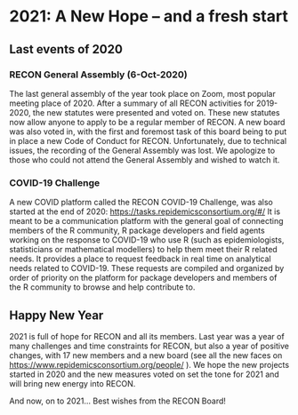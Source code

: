 # 2021: A New Hope – and a fresh start

## Last events of 2020

### RECON General Assembly (6-Oct-2020)
The last general assembly of the year took place on Zoom, most popular meeting place of 2020. After a summary of all RECON activities for 2019-2020, the new statutes were presented and voted on. These new statutes now allow anyone to apply to be a regular member of RECON. A new board was also voted in, with the first and foremost task of this board being to put in place a new Code of Conduct for RECON. Unfortunately, due to technical issues, the recording of the General Assembly was lost. We apologize to those who could not attend the General Assembly and wished to watch it.

### COVID-19 Challenge
A new COVID platform called the RECON COVID-19 Challenge, was also started at the end of 2020: https://tasks.repidemicsconsortium.org/#/ It is meant to be a communication platform with the general goal of connecting members of the R community, R package developers and field agents working on the response to COVID-19 who use R (such as epidemiologists, statisticians or mathematical modellers) to help them meet their R related needs. It provides a place to request feedback in real time on analytical needs related to COVID-19. These requests are compiled and organized by order of priority on the platform for package developers and members of the R community to browse and help contribute to.

## Happy New Year 

2021 is full of hope for RECON and all its members. Last year was a year of many challenges and time constraints for RECON, but also a year of positive changes, with 17 new members and a new board (see all the new faces on https://www.repidemicsconsortium.org/people/ ). We hope the new projects started in 2020 and the new measures voted on set the tone for 2021 and will bring new energy into RECON. 

And now, on to 2021... Best wishes from the RECON Board!

